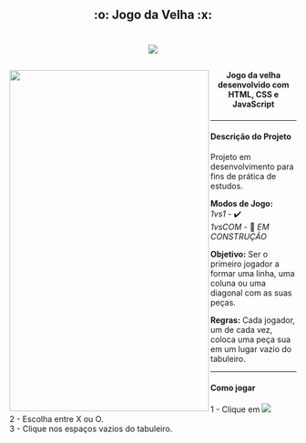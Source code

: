 <h2 align="center">:o: Jogo da Velha :x:<h1>
  
  <h2><p align="center">
<a href=""><img src="http://img.shields.io/static/v1?label=STATUS&message=EM%20DESENVOLVIMENTO&color=GREEN&style=for-the-badge"/></a>
</p><h2>



<img src="https://user-images.githubusercontent.com/91099666/158188051-944ef019-7fb5-4053-9a3e-c41ca69284b8.jpeg" align="left" height="600px" width="350px" >
  

<h4 align= "center">Jogo da velha desenvolvido com HTML, CSS e JavaScript<h4>
  
***
  


#### Descrição do Projeto
Projeto em desenvolvimento para fins de prática de estudos.  
  
  **Modos de Jogo:**  
     *1vs1* -  :heavy_check_mark:  
    *1vsCOM* - :construction:  *EM CONSTRUÇÃO*
  
  **Objetivo:** Ser o primeiro jogador a formar uma linha, uma coluna ou uma diagonal com as suas peças.  
  
  **Regras:** Cada jogador, um de cada vez, coloca uma peça sua em um lugar vazio do tabuleiro.
  ***
  
  #### Como jogar
  
  1 - Clique em <a href="https://guhmenezes.github.io/jogo-da-velha-js/">
    <img src="https://img.shields.io/static/v1?label=&message=JOGAR&color=blue">
  </a>  
  2 - Escolha entre X ou O.  
  3 - Clique nos espaços vazios do tabuleiro.

